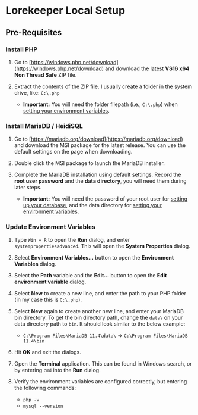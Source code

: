 # Lorekeeper Local Setup

## Pre-Requisites

### Install PHP

1. Go to [https://windows.php.net/download](https://windows.php.net/download) and download the latest **VS16 x64 Non Thread Safe** ZIP file.

2. Extract the contents of the ZIP file. I usually create a folder in the system drive, like: `C:\.php` 

    - **Important:** You will need the folder filepath (i.e., `C:\.php`) when [setting your environment variables](#update-environment-variables).

### Install MariaDB / HeidiSQL

1. Go to [https://mariadb.org/download](https://mariadb.org/download) and download the MSI package for the latest release. You can use the default settings on the page when downloading.

2. Double click the MSI package to launch the MariaDB installer.

3. Complete the MariaDB installation using default settings. Record the **root user password** and the **data directory**, you will need them during later steps.

    - **Important:** You will need the password of your root user for [setting up your database](), and the data directory for [setting your environment variables](#update-environment-variables).

### Update Environment Variables 

1. Type `Win + R` to open the **Run** dialog, and enter `systempropertiesadvanced`. This will open the **System Properties** dialog.

2. Select **Environment Variables…** button to open the **Environment Variables** dialog.

3. Select the **Path** variable and the **Edit…** button to open the **Edit environment variable** dialog.

4. Select **New** to create a new line, and enter the path to your PHP folder (in my case this is `C:\.php`).

5. Select **New** again to create another new line, and enter your MariaDB bin directory. To get the bin directory path, change the `data\` on your data directory path to `bin`. It should look similar to the below example:

    - `C:\Program Files\MariaDB 11.4\data\` => `C:\Program Files\MariaDB 11.4\bin`

6. Hit **OK** and exit the dialogs.

7. Open the **Terminal** application. This can be found in Windows search, or by entering `cmd` into the **Run** dialog.

8. Verify the environment variables are configured correctly, but entering the following commands:

    - `php -v`
    - `mysql --version`